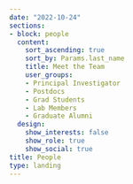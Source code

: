 ```yaml
---
date: "2022-10-24"
sections:
- block: people
  content:
    sort_ascending: true
    sort_by: Params.last_name
    title: Meet the Team
    user_groups:
    - Principal Investigator
    - Postdocs
    - Grad Students
    - Lab Members
    - Graduate Alumni
  design:
    show_interests: false
    show_role: true
    show_social: true
title: People
type: landing
---
```

